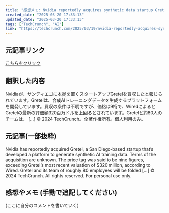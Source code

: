 ```yaml
---
title: "感想メモ: Nvidia reportedly acquires synthetic data startup Gretel"
created_date: "2025-03-20 17:33:13"
updated_date: "2025-03-20 17:33:13"
tags: ["TechCrunch", "AI"]
link: "https://techcrunch.com/2025/03/19/nvidia-reportedly-acquires-synthetic-data-startup-gretel/"
---
```

## 元記事リンク
[こちらをクリック](https://techcrunch.com/2025/03/19/nvidia-reportedly-acquires-synthetic-data-startup-gretel/)

## 翻訳した内容
Nvidiaが、サンディエゴに本拠を置くスタートアップGretelを買収したと報じられています。Gretelは、合成AIトレーニングデータを生成するプラットフォームを開発しています。買収の条件は不明ですが、価格は9桁で、WiredによるとGretelの最新の評価額320百万ドルを上回るとされています。Gretelと約80人のチームは、 […]
© 2024 TechCrunch。全著作権所有。個人利用のみ。

## 元記事(一部抜粋)
Nvidia has reportedly acquired Gretel, a San Diego-based startup that’s developed a platform to generate synthetic AI training data. Terms of the acquisition are unknown. The price tag was said to be nine figures, exceeding Gretel’s most recent valuation of $320 million, according to Wired. Gretel and its team of roughly 80 employees will be folded […]
© 2024 TechCrunch. All rights reserved. For personal use only.

## 感想やメモ (手動で追記してください)
(ここに自分のコメントを書いていく)
